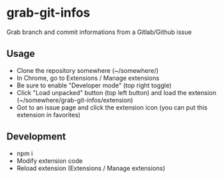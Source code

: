 # grab-git-infos

Grab branch and commit informations from a Gitlab/Github issue

## Usage

- Clone the repository somewhere (~/somewhere/)
- In Chrome, go to Extensions / Manage extensions
- Be sure to enable "Developer mode" (top right toggle)
- Click "Load unpacked" button (top left button) and load the extension (~/somewhere/grab-git-infos/extension)
- Got to an issue page and click the extension icon (you can put this extension in favorites)

## Development

- npm i
- Modify extension code
- Reload extension (Extensions / Manage extensions)


